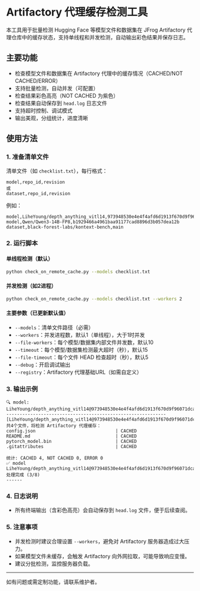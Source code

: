 # Artifactory 代理缓存检测工具


本工具用于批量检测 Hugging Face 等模型文件和数据集在 JFrog Artifactory 代理仓库中的缓存状态，支持单线程和并发检测，自动输出彩色结果并保存日志。

## 主要功能
- 检查模型文件和数据集在 Artifactory 代理中的缓存情况（CACHED/NOT CACHED/ERROR）
- 支持批量检测，自动并发（可配置）
- 检查结果彩色高亮（NOT CACHED 为紫色）
- 检查结果自动保存到 `head.log` 日志文件
- 支持超时控制、调试模式
- 输出美观，分组统计，进度清晰

## 使用方法

### 1. 准备清单文件
清单文件（如 `checklist.txt`），每行格式：
```
model,repo_id,revision
或
dataset,repo_id,revision
```
例如：
```
model,LiheYoung/depth_anything_vitl14,973948530e4e4f4afd6d1913f670d9f96071dcaa
model,Qwen/Qwen3-14B-FP8,b1929466a4961baa91177cad8896d3b057dea12b
dataset,black-forest-labs/kontext-bench,main
```

### 2. 运行脚本

#### 单线程检测（默认）
```bash
python check_on_remote_cache.py --models checklist.txt
```

#### 并发检测（如2进程）
```bash
python check_on_remote_cache.py --models checklist.txt --workers 2
```

#### 主要参数（已更新默认值）
- `--models`：清单文件路径（必需）
- `--workers`：并发进程数，默认1（单线程），大于1时并发
- `--file-workers`：每个模型/数据集内部文件并发数，默认10
- `--timeout`：每个模型/数据集检测最大超时（秒），默认15
- `--file-timeout`：每个文件 HEAD 检查超时（秒），默认5
- `--debug`：开启调试输出
- `--registry`：Artifactory 代理基础URL（如需自定义）

### 3. 输出示例
```
🔍 model: LiheYoung/depth_anything_vitl14@973948530e4e4f4afd6d1913f670d9f96071dcaa
------------------------------------------------------------
[LiheYoung/depth_anything_vitl14@973948530e4e4f4afd6d1913f670d9f96071dcaa] 共4个文件，将检测 Artifactory 代理缓存：
config.json                              | CACHED
README.md                                | CACHED
pytorch_model.bin                        | CACHED
.gitattributes                           | CACHED

统计: CACHED 4, NOT CACHED 0, ERROR 0
✅ model LiheYoung/depth_anything_vitl14@973948530e4e4f4afd6d1913f670d9f96071dcaa 处理完成 (3/8)
------
```

### 4. 日志说明
- 所有终端输出（含彩色高亮）会自动保存到 `head.log` 文件，便于后续查阅。

### 5. 注意事项
- 并发检测时建议合理设置 `--workers`，避免对 Artifactory 服务器造成过大压力。
- 如果模型文件未缓存，会触发 Artifactory 向外网拉取，可能导致响应变慢。
- 建议分批检测，监控服务器负载。

---

如有问题或需定制功能，请联系维护者。 